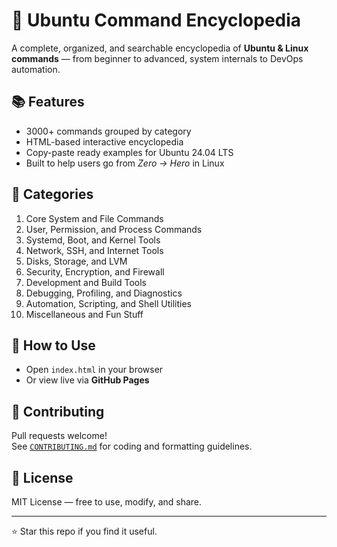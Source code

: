 # 🧠 Ubuntu Command Encyclopedia

A complete, organized, and searchable encyclopedia of **Ubuntu & Linux commands** — from beginner to advanced, system internals to DevOps automation.

## 📚 Features
- 3000+ commands grouped by category
- HTML-based interactive encyclopedia
- Copy-paste ready examples for Ubuntu 24.04 LTS
- Built to help users go from *Zero → Hero* in Linux

## 🧩 Categories
1. Core System and File Commands  
2. User, Permission, and Process Commands  
3. Systemd, Boot, and Kernel Tools  
4. Network, SSH, and Internet Tools  
5. Disks, Storage, and LVM  
6. Security, Encryption, and Firewall  
7. Development and Build Tools  
8. Debugging, Profiling, and Diagnostics  
9. Automation, Scripting, and Shell Utilities  
10. Miscellaneous and Fun Stuff

## 🧰 How to Use
- Open `index.html` in your browser  
- Or view live via **GitHub Pages**

## 🤝 Contributing
Pull requests welcome!  
See [`CONTRIBUTING.md`](CONTRIBUTING.md) for coding and formatting guidelines.

## 🪪 License
MIT License — free to use, modify, and share.

---
⭐ Star this repo if you find it useful.
